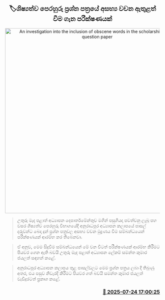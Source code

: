<p align='center'><b><h2 align='center' title='An investigation into the inclusion of obscene words in the scholarship practice question paper'>🏷ශිෂ්‍යත්ව පෙරහුරු ප්‍රශ්න පත්‍රයේ අසභ්‍ය වචන ඇතුළත් වීම ගැන පරීක්ෂණයක්</h2></b></p>
<p align='center'><img src='https://helakuru.sgp1.cdn.digitaloceanspaces.com/esana/images/lib/grade-5-scholarship-exam.jpg' width='600' alt='An investigation into the inclusion of obscene words in the scholarship practice question paper'></p>

> උතුරු මැද පළාත් අධ්‍යාපන දෙපාර්තමේන්තුව මගින් පසුගියදා පවත්වනු ලැබූ පහ වසර ශිෂ්‍යත්ව පෙරහුරු විභාගයේදී අනුරාධපුර අධ්‍යාපන කලාපයේ පාසල් දරුවන්ට බෙදා දුන් ප්‍රශ්න පත්‍රවල අසභ්‍ය වචන මුද්‍රණය වීම සම්බන්ධයෙන් පරීක්ෂණයක් ආරම්භ කර තිබෙනවා.

> ඒ අනුව, මෙම සිදුවීම සම්බන්ධයෙන් මේ වන විටත් පරීක්ෂණයක් ආරම්භ කිරීමට පියවර ගෙන ඇති බවයි උතුරු මැද පළාත් අධ්‍යාපන ලේකම් සමන්ත කුමාර ජයලත් සඳහන් කළේ.

> අනුරාධපුර අධ්‍යාපන කලාපය තුළ පාසල්වලට මෙම ප්‍රශ්න පත්‍රය ලබා දී තිබුණු අතර, එය පසුව නිවැරදි කිරීමට පියවර ගත් බවයි සමන්ත කුමාර ජයලත් වැඩිදුරටත් ප්‍රකාශ කළේ.



<h3 align='right'><a href='https://www.helakuru.lk/esana/p/112138/'>📅 2025-07-24 17:00:25</a></h3>
